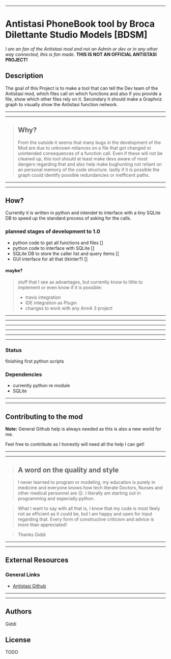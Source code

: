 
---
# Antistasi PhoneBook tool by Broca Dilettante Studio Models [BDSM]

*I am an fan of the Antistasi mod and not an Admin or dev or in any other way connected, this is fan made.* **THIS IS NOT AN OFFICIAL ANTISTASI PROJECT!**

## Description

The goal of this Project is to make a tool that can tell the Dev team of the Antistasi mod, which files call on which functions and also if you provide a file, show which other files rely on it.
Secondary it should make a Graphviz graph to visually show the Antistasi function network.

***
---

> ## Why?
>
> From the outside it seems that many bugs in the development of the Mod are due to unknown reliances on a file that got changed or unintended consequences of a function call.
> Even if these will not be cleaned up, this tool should at least make devs aware of most dangers regarding that and also help make bughunting not reliant on an personal memory of the code structure.
> lastly if it is possible the graph could identify possible redundancies or inefficent paths.
>

***
---

## How?

Currently it is written in python and intendet to interface with a tiny SQLite DB to speed up the standard process of asking for the calls. 

### planned stages of development to 1.0
* python code to get all functions and files []
* python code to interface with SQLite []
* SQLite DB to store the caller list and query items []
* GUI interface for all that (tkinter?) []

#### maybe?
> stuff that I see as advantages, but currently know to little to implement or even know if it is possible:
> * travis integration
> * IDE integration as Plugin
> * changes to work with any ArmA 3 project

***
---

***
---

***
---



### Status

finishing first python scripts

### Dependencies

- currently python re module
- SQLite

***
---
## Contributing to the mod

**Note:** General Github help is always needed as this is also a new world for me.

Feel free to contribute as I honestly will need all the help I can get!

***
---

> ## A word on the quality and style

> I never learned to program or modeling, my education is purely in medicine and everyone knows how tech literate Doctors, Nurses and other medical personnel are :wink:.
> I literally am starting out in programming and especially python.

> What I want to say with all that is, I know that my code is most likely not as efficient as it could be, but I am happy and open for input regarding that.
> Every form of constructive criticism and advice is more than appreciated!

> Thanks
> Giddi

***
---

## External Resources


### General Links
- [Antistasi Github](https://github.com/official-antistasi-community/A3-Antistasi)


***
---

## Authors

Giddi

## License

TODO

